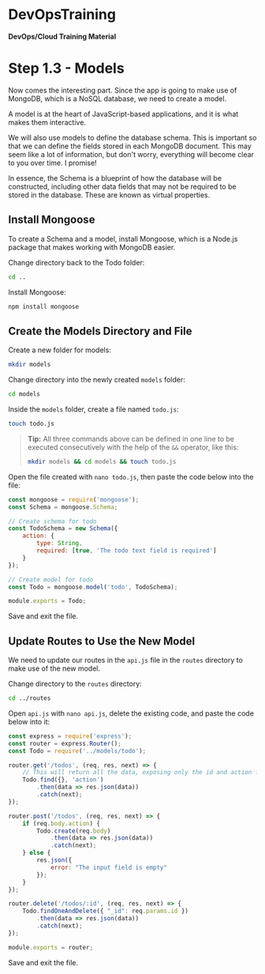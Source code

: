# DevOpsTraining
**DevOps/Cloud Training Material**

# Step 1.3 - Models

Now comes the interesting part. Since the app is going to make use of MongoDB, which is a NoSQL database, we need to create a model.

A model is at the heart of JavaScript-based applications, and it is what makes them interactive.

We will also use models to define the database schema. This is important so that we can define the fields stored in each MongoDB document. This may seem like a lot of information, but don't worry, everything will become clear to you over time. I promise!

In essence, the Schema is a blueprint of how the database will be constructed, including other data fields that may not be required to be stored in the database. These are known as virtual properties.

## Install Mongoose

To create a Schema and a model, install Mongoose, which is a Node.js package that makes working with MongoDB easier.

Change directory back to the Todo folder:

```sh
cd ..
```

Install Mongoose:

```sh
npm install mongoose
```

## Create the Models Directory and File

Create a new folder for models:

```sh
mkdir models
```

Change directory into the newly created `models` folder:

```sh
cd models
```

Inside the `models` folder, create a file named `todo.js`:

```sh
touch todo.js
```

> **Tip:** All three commands above can be defined in one line to be executed consecutively with the help of the `&&` operator, like this:
>
> ```sh
> mkdir models && cd models && touch todo.js
> ```

Open the file created with `nano todo.js`, then paste the code below into the file:

```javascript
const mongoose = require('mongoose');
const Schema = mongoose.Schema;

// Create schema for todo
const TodoSchema = new Schema({
    action: {
        type: String,
        required: [true, 'The todo text field is required']
    }
});

// Create model for todo
const Todo = mongoose.model('todo', TodoSchema);

module.exports = Todo;
```

Save and exit the file.

## Update Routes to Use the New Model

We need to update our routes in the `api.js` file in the `routes` directory to make use of the new model.

Change directory to the `routes` directory:

```sh
cd ../routes
```

Open `api.js` with `nano api.js`, delete the existing code, and paste the code below into it:

```javascript
const express = require('express');
const router = express.Router();
const Todo = require('../models/todo');

router.get('/todos', (req, res, next) => {
    // This will return all the data, exposing only the id and action field to the client
    Todo.find({}, 'action')
        .then(data => res.json(data))
        .catch(next);
});

router.post('/todos', (req, res, next) => {
    if (req.body.action) {
        Todo.create(req.body)
            .then(data => res.json(data))
            .catch(next);
    } else {
        res.json({
            error: "The input field is empty"
        });
    }
});

router.delete('/todos/:id', (req, res, next) => {
    Todo.findOneAndDelete({ "_id": req.params.id })
        .then(data => res.json(data))
        .catch(next);
});

module.exports = router;
```

Save and exit the file.
